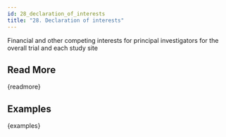 ```yaml
---
id: 28_declaration_of_interests
title: "28. Declaration of interests"
---
```

Financial and other competing interests for principal investigators for the overall trial and each study site

## Read More

{readmore}

## Examples

{examples}